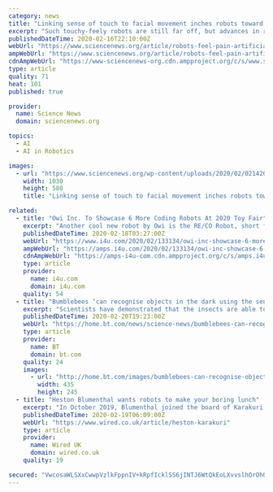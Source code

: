 ```yaml
---
category: news
title: "Linking sense of touch to facial movement inches robots toward ‘feeling’ pain"
excerpt: "Such touchy-feely robots are still far off, but advances in robotic touch-sensing are bringing that possibility closer to reality. Sensors embedded in soft, artificial skin that can detect both a gentle touch and a painful thump have been hooked up to a robot that can then signal emotions, Minoru Asada reported February 15 at the annual meeting ..."
publishedDateTime: 2020-02-16T22:10:00Z
webUrl: "https://www.sciencenews.org/article/robots-feel-pain-artificial-intelligence"
ampWebUrl: "https://www.sciencenews.org/article/robots-feel-pain-artificial-intelligence/amp"
cdnAmpWebUrl: "https://www-sciencenews-org.cdn.ampproject.org/c/s/www.sciencenews.org/article/robots-feel-pain-artificial-intelligence/amp"
type: article
quality: 71
heat: 101
published: true

provider:
  name: Science News
  domain: sciencenews.org

topics:
  - AI
  - AI in Robotics

images:
  - url: "https://www.sciencenews.org/wp-content/uploads/2020/02/021420_ls_robot_feat.jpg"
    width: 1030
    height: 580
    title: "Linking sense of touch to facial movement inches robots toward ‘feeling’ pain"

related:
  - title: "Owi Inc. To Showcase 6 More Coding Robots At 2020 Toy Fair"
    excerpt: "Another cool new robot by Owi is the RE/CO Robot, short for remote control, which will retail at $35.95. The RE/CO Robot is KikoRobot.962’s off-roading sibling that boasts an infrared sensor and artificial intelligence. It is capable of different play modes like storytelling, singing, dancing, and even programming, making it the perfect ..."
    publishedDateTime: 2020-02-18T03:27:00Z
    webUrl: "https://www.i4u.com/2020/02/133134/owi-inc-showcase-6-more-coding-robots-2020-toy-fair"
    ampWebUrl: "https://amps.i4u.com/2020/02/133134/owi-inc-showcase-6-more-coding-robots-2020-toy-fair"
    cdnAmpWebUrl: "https://amps-i4u-com.cdn.ampproject.org/c/s/amps.i4u.com/2020/02/133134/owi-inc-showcase-6-more-coding-robots-2020-toy-fair"
    type: article
    provider:
      name: i4u.com
      domain: i4u.com
    quality: 54
  - title: "Bumblebees ‘can recognise objects in the dark using the sense of touch’"
    excerpt: "Scientists have demonstrated that the insects are able to store information in such a way that it can be retrieved using different senses, a complex cognitive ability known as cross-modal object recognition. Humans use this ability to recognise something they have seen before, like for example, finding a set of keys by fishing around at the ..."
    publishedDateTime: 2020-02-20T19:23:00Z
    webUrl: "https://home.bt.com/news/science-news/bumblebees-can-recognise-objects-in-the-dark-using-the-sense-of-touch-11364432765242"
    type: article
    provider:
      name: BT
      domain: bt.com
    quality: 24
    images:
      - url: "http://home.bt.com/images/bumblebees-can-recognise-objects-in-the-dark-using-the-sense-of-touch-136443276517310401-200220191011.jpg"
        width: 435
        height: 245
  - title: "Heston Blumenthal wants robots to make your boring lunch"
    excerpt: "In October 2019, Blumenthal joined the board of Karakuri, a London-based startup that wants to bring robot arms to restaurant kitchens ... Eventually, Blumenthal hopes that robotics and artificial intelligence could have a wider impact. “We eat too much,” he says. “We do not appreciate food, and we throw food away. We need to change ..."
    publishedDateTime: 2020-02-19T06:09:00Z
    webUrl: "https://www.wired.co.uk/article/heston-karakuri"
    type: article
    provider:
      name: Wired UK
      domain: wired.co.uk
    quality: 19

secured: "VwcosaWLSXxCwwpVzlkFppnIV+kRpfIcklSS6jINTJ6WtQkEoLXvvslhOrOhOdYHu9sV1vIK/ae22Fm8d1Fx13ryfm8NWKtj6THFhZgleUht9qh+2eT5laJsdZwnliu1qu7TEN69JEDsYOgFFlDmtrS4vjb3dYOYtR6K65iFZ7qlNmhWxLeEQmPTagc8JjewkyIm2KikgsB87Tx2QJhHPThGbnYBeKSvz6iqFBFeokOZBVyvNwjM+U51mvqVx15BxD/ph37tzVaw8TEyzPbwlj/2K33pminB0hAf8QlQ6725da0/EUrTmKWSGgusuGrJ;emB74nboGaM1ijbYeQIaVg=="
---
```


